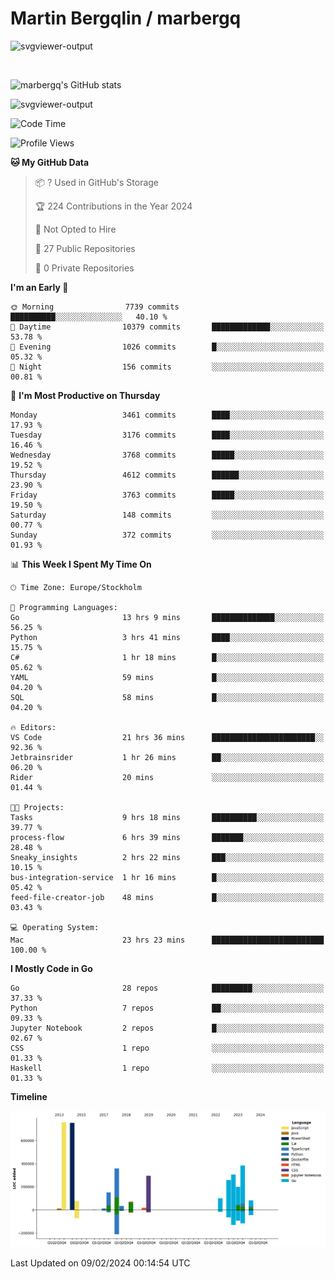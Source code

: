 # Martin Bergqlin / marbergq

![svgviewer-output](https://user-images.githubusercontent.com/2405410/206014777-22d41ecb-c24f-421d-b7d9-bba2cb5bb0de.svg)

<br>

<!--- [![Martin's Week](https://github-readme-stats.vercel.app/api/wakatime?username=marbergq&theme=dark)](https://github.com/anuraghazra/github-readme-stats) -->

![marbergq's GitHub stats](https://github-readme-stats.vercel.app/api?username=marbergq&count_private=true&show_icons=true)

![svgviewer-output](https://wakatime.com/badge/user/3f0a2069-6683-4e19-9a4a-7d21ea815067.svg)

<!--START_SECTION:waka-->
![Code Time](http://img.shields.io/badge/Code%20Time-3%2C711%20hrs%2018%20mins-blue)

![Profile Views](http://img.shields.io/badge/Profile%20Views-0-blue)

**🐱 My GitHub Data** 

> 📦 ? Used in GitHub's Storage 
 > 
> 🏆 224 Contributions in the Year 2024
 > 
> 🚫 Not Opted to Hire
 > 
> 📜 27 Public Repositories 
 > 
> 🔑 0 Private Repositories 
 > 
**I'm an Early 🐤** 

```text
🌞 Morning                7739 commits        ██████████░░░░░░░░░░░░░░░   40.10 % 
🌆 Daytime                10379 commits       █████████████░░░░░░░░░░░░   53.78 % 
🌃 Evening                1026 commits        █░░░░░░░░░░░░░░░░░░░░░░░░   05.32 % 
🌙 Night                  156 commits         ░░░░░░░░░░░░░░░░░░░░░░░░░   00.81 % 
```
📅 **I'm Most Productive on Thursday** 

```text
Monday                   3461 commits        ████░░░░░░░░░░░░░░░░░░░░░   17.93 % 
Tuesday                  3176 commits        ████░░░░░░░░░░░░░░░░░░░░░   16.46 % 
Wednesday                3768 commits        █████░░░░░░░░░░░░░░░░░░░░   19.52 % 
Thursday                 4612 commits        ██████░░░░░░░░░░░░░░░░░░░   23.90 % 
Friday                   3763 commits        █████░░░░░░░░░░░░░░░░░░░░   19.50 % 
Saturday                 148 commits         ░░░░░░░░░░░░░░░░░░░░░░░░░   00.77 % 
Sunday                   372 commits         ░░░░░░░░░░░░░░░░░░░░░░░░░   01.93 % 
```


📊 **This Week I Spent My Time On** 

```text
🕑︎ Time Zone: Europe/Stockholm

💬 Programming Languages: 
Go                       13 hrs 9 mins       ██████████████░░░░░░░░░░░   56.25 % 
Python                   3 hrs 41 mins       ████░░░░░░░░░░░░░░░░░░░░░   15.75 % 
C#                       1 hr 18 mins        █░░░░░░░░░░░░░░░░░░░░░░░░   05.62 % 
YAML                     59 mins             █░░░░░░░░░░░░░░░░░░░░░░░░   04.20 % 
SQL                      58 mins             █░░░░░░░░░░░░░░░░░░░░░░░░   04.20 % 

🔥 Editors: 
VS Code                  21 hrs 36 mins      ███████████████████████░░   92.36 % 
Jetbrainsrider           1 hr 26 mins        ██░░░░░░░░░░░░░░░░░░░░░░░   06.20 % 
Rider                    20 mins             ░░░░░░░░░░░░░░░░░░░░░░░░░   01.44 % 

🐱‍💻 Projects: 
Tasks                    9 hrs 18 mins       ██████████░░░░░░░░░░░░░░░   39.77 % 
process-flow             6 hrs 39 mins       ███████░░░░░░░░░░░░░░░░░░   28.48 % 
Sneaky_insights          2 hrs 22 mins       ███░░░░░░░░░░░░░░░░░░░░░░   10.15 % 
bus-integration-service  1 hr 16 mins        █░░░░░░░░░░░░░░░░░░░░░░░░   05.42 % 
feed-file-creator-job    48 mins             █░░░░░░░░░░░░░░░░░░░░░░░░   03.43 % 

💻 Operating System: 
Mac                      23 hrs 23 mins      █████████████████████████   100.00 % 
```

**I Mostly Code in Go** 

```text
Go                       28 repos            █████████░░░░░░░░░░░░░░░░   37.33 % 
Python                   7 repos             ██░░░░░░░░░░░░░░░░░░░░░░░   09.33 % 
Jupyter Notebook         2 repos             █░░░░░░░░░░░░░░░░░░░░░░░░   02.67 % 
CSS                      1 repo              ░░░░░░░░░░░░░░░░░░░░░░░░░   01.33 % 
Haskell                  1 repo              ░░░░░░░░░░░░░░░░░░░░░░░░░   01.33 % 
```



**Timeline**

![Lines of Code chart](https://raw.githubusercontent.com/marbergq/marbergq/main/assets/bar_graph.png)


 Last Updated on 09/02/2024 00:14:54 UTC
<!--END_SECTION:waka-->
